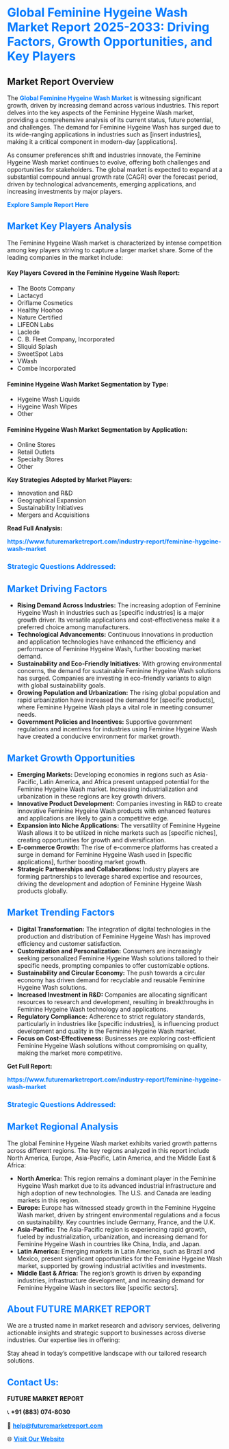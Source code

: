<h1 style="color: #007BFF;">Global Feminine Hygeine Wash Market Report 2025-2033: Driving Factors, Growth Opportunities, and Key Players</h1>

<section id="overview">
<h2>Market Report Overview</h2>
<p>The <a href="https://www.futuremarketreport.com/industry-report/feminine-hygeine-wash-market" style="color: #007BFF; text-decoration: none;"><strong>Global Feminine Hygeine Wash Market</strong></a> is witnessing significant growth, driven by increasing demand across various industries. This report delves into the key aspects of the Feminine Hygeine Wash market, providing a comprehensive analysis of its current status, future potential, and challenges. The demand for Feminine Hygeine Wash has surged due to its wide-ranging applications in industries such as [insert industries], making it a critical component in modern-day [applications].</p>
<p>As consumer preferences shift and industries innovate, the Feminine Hygeine Wash market continues to evolve, offering both challenges and opportunities for stakeholders. The global market is expected to expand at a substantial compound annual growth rate (CAGR) over the forecast period, driven by technological advancements, emerging applications, and increasing investments by major players.</p>
</section>

<section id="overview">
<p><a href="https://www.futuremarketreport.com/request-sample/reportId=51404" style="color: #007BFF; text-decoration: none;"><strong>Explore Sample Report Here</strong></a></p>
</section>

<section id="key-players">
<h2 style="color: #007BFF;">Market Key Players Analysis</h2>
<p>The Feminine Hygeine Wash market is characterized by intense competition among key players striving to capture a larger market share. Some of the leading companies in the market include:</p>
<h4>Key Players Covered in the Feminine Hygeine Wash Report:</h4>
<ul><li>The Boots Company</li><li>Lactacyd</li><li>Oriflame Cosmetics</li><li>Healthy Hoohoo</li><li>Nature Certified</li><li>LIFEON Labs</li><li>Laclede</li><li>C. B. Fleet Company, Incorporated</li><li>Sliquid Splash</li><li>SweetSpot Labs</li><li>VWash</li><li>Combe Incorporated</li></ul>
<h4>Feminine Hygeine Wash Market Segmentation by Type:</h4>
<ul><li>Hygeine Wash Liquids</li><li>Hygeine Wash Wipes</li><li>Other</li></ul>

<h4>Feminine Hygeine Wash Market Segmentation by Application:</h4>
<ul><li>Online Stores</li><li>Retail Outlets</li><li>Specialty Stores</li><li>Other</li></ul>
<p><strong>Key Strategies Adopted by Market Players:</strong></p>
<ul>
<li>Innovation and R&D</li>
<li>Geographical Expansion</li>
<li>Sustainability Initiatives</li>
<li>Mergers and Acquisitions</li>
</ul>
</section>

<section>
<p><strong>Read Full Analysis: </strong></p><a href="https://www.futuremarketreport.com/industry-report/feminine-hygeine-wash-market" style="color: #007BFF; text-decoration: none;"><strong>https://www.futuremarketreport.com/industry-report/feminine-hygeine-wash-market</strong></a>
<h3 style="color: #007BFF;">Strategic Questions Addressed:</h3>
</section>

<section id="driving-factors">
<h2 style="color: #007BFF;">Market Driving Factors</h2>
<ul>
<li><strong>Rising Demand Across Industries:</strong> The increasing adoption of Feminine Hygeine Wash in industries such as [specific industries] is a major growth driver. Its versatile applications and cost-effectiveness make it a preferred choice among manufacturers.</li>
<li><strong>Technological Advancements:</strong> Continuous innovations in production and application technologies have enhanced the efficiency and performance of Feminine Hygeine Wash, further boosting market demand.</li>
<li><strong>Sustainability and Eco-Friendly Initiatives:</strong> With growing environmental concerns, the demand for sustainable Feminine Hygeine Wash solutions has surged. Companies are investing in eco-friendly variants to align with global sustainability goals.</li>
<li><strong>Growing Population and Urbanization:</strong> The rising global population and rapid urbanization have increased the demand for [specific products], where Feminine Hygeine Wash plays a vital role in meeting consumer needs.</li>
<li><strong>Government Policies and Incentives:</strong> Supportive government regulations and incentives for industries using Feminine Hygeine Wash have created a conducive environment for market growth.</li>
</ul>
</section>

<section id="growth-opportunities">
<h2 style="color: #007BFF;">Market Growth Opportunities</h2>
<ul>
<li><strong>Emerging Markets:</strong> Developing economies in regions such as Asia-Pacific, Latin America, and Africa present untapped potential for the Feminine Hygeine Wash market. Increasing industrialization and urbanization in these regions are key growth drivers.</li>
<li><strong>Innovative Product Development:</strong> Companies investing in R&D to create innovative Feminine Hygeine Wash products with enhanced features and applications are likely to gain a competitive edge.</li>
<li><strong>Expansion into Niche Applications:</strong> The versatility of Feminine Hygeine Wash allows it to be utilized in niche markets such as [specific niches], creating opportunities for growth and diversification.</li>
<li><strong>E-commerce Growth:</strong> The rise of e-commerce platforms has created a surge in demand for Feminine Hygeine Wash used in [specific applications], further boosting market growth.</li>
<li><strong>Strategic Partnerships and Collaborations:</strong> Industry players are forming partnerships to leverage shared expertise and resources, driving the development and adoption of Feminine Hygeine Wash products globally.</li>
</ul>
</section>

<section id="trending-factors">
<h2 style="color: #007BFF;">Market Trending Factors</h2>
<ul>
<li><strong>Digital Transformation:</strong> The integration of digital technologies in the production and distribution of Feminine Hygeine Wash has improved efficiency and customer satisfaction.</li>
<li><strong>Customization and Personalization:</strong> Consumers are increasingly seeking personalized Feminine Hygeine Wash solutions tailored to their specific needs, prompting companies to offer customizable options.</li>
<li><strong>Sustainability and Circular Economy:</strong> The push towards a circular economy has driven demand for recyclable and reusable Feminine Hygeine Wash solutions.</li>
<li><strong>Increased Investment in R&D:</strong> Companies are allocating significant resources to research and development, resulting in breakthroughs in Feminine Hygeine Wash technology and applications.</li>
<li><strong>Regulatory Compliance:</strong> Adherence to strict regulatory standards, particularly in industries like [specific industries], is influencing product development and quality in the Feminine Hygeine Wash market.</li>
<li><strong>Focus on Cost-Effectiveness:</strong> Businesses are exploring cost-efficient Feminine Hygeine Wash solutions without compromising on quality, making the market more competitive.</li>
</ul>
</section>

<section>
<p><strong>Get Full Report: </strong></p><a href="https://www.futuremarketreport.com/industry-report/feminine-hygeine-wash-market" style="color: #007BFF; text-decoration: none;"><strong>https://www.futuremarketreport.com/industry-report/feminine-hygeine-wash-market</strong></a>
<h3 style="color: #007BFF;">Strategic Questions Addressed:</h3>
</section>


<section id="regional-analysis">
<h2 style="color: #007BFF;">Market Regional Analysis</h2>
<p>The global Feminine Hygeine Wash market exhibits varied growth patterns across different regions. The key regions analyzed in this report include North America, Europe, Asia-Pacific, Latin America, and the Middle East & Africa:</p>
<ul>
<li><strong>North America:</strong> This region remains a dominant player in the Feminine Hygeine Wash market due to its advanced industrial infrastructure and high adoption of new technologies. The U.S. and Canada are leading markets in this region.</li>
<li><strong>Europe:</strong> Europe has witnessed steady growth in the Feminine Hygeine Wash market, driven by stringent environmental regulations and a focus on sustainability. Key countries include Germany, France, and the U.K.</li>
<li><strong>Asia-Pacific:</strong> The Asia-Pacific region is experiencing rapid growth, fueled by industrialization, urbanization, and increasing demand for Feminine Hygeine Wash in countries like China, India, and Japan.</li>
<li><strong>Latin America:</strong> Emerging markets in Latin America, such as Brazil and Mexico, present significant opportunities for the Feminine Hygeine Wash market, supported by growing industrial activities and investments.</li>
<li><strong>Middle East & Africa:</strong> The region’s growth is driven by expanding industries, infrastructure development, and increasing demand for Feminine Hygeine Wash in sectors like [specific sectors].</li>
</ul>
</section>

<footer>
<h2 style="color: #007BFF;">About FUTURE MARKET REPORT</h2>
<p>We are a trusted name in market research and advisory services, delivering actionable insights and strategic support to businesses across diverse industries. Our expertise lies in offering:</p>

<p>Stay ahead in today’s competitive landscape with our tailored research solutions.</p>

<h2 style="color: #007BFF;">Contact Us:</h2>
<p><strong>FUTURE MARKET REPORT</strong></p>
<p>📞 <strong>+91 (883) 074-8030</strong></p>
<p>📧 <strong><a href="mailto:help@futuremarketreport.com" style="color: #007BFF;">help@futuremarketreport.com</a></strong></p>
<p>🌐 <strong><a href="https://www.futuremarketreport.com/" style="color: #007BFF;">Visit Our Website</a></strong></p>
</footer>